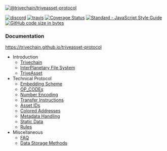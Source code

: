 <a href="https://github.com/trivechain/triveasset-protocol"><img src="https://repository-images.githubusercontent.com/248946214/85909a00-7b83-11ea-9d92-ee5e30c3f12e" alt="@trivechain/triveasset-protocol"></a>
<p>
<a href="https://discord.gg/mZuXBxW"><img src="https://img.shields.io/discord/571241080373116928" alt="discord"></a>
<a href="https://travis-ci.org/trivechain/triveasset-protocol"><img src="https://img.shields.io/travis/trivechain/triveasset-protocol/master.svg" alt="travis"></a>
<a href='https://coveralls.io/github/trivechain/triveasset-protocol?branch=master'><img src='https://coveralls.io/repos/github/trivechain/triveasset-protocol/badge.svg?branch=master' alt='Coverage Status' /></a>
<a href="https://standardjs.com"><img src="https://img.shields.io/badge/code_style-standard-brightgreen.svg" alt="Standard - JavaScript Style Guide"></a>
<a href="https://github.com/trivechain/triveasset-protocol"><img alt="GitHub code size in bytes" src="https://img.shields.io/github/languages/code-size/trivechain/triveasset-protocol"></a>
</p>

### Documentation
https://trivechain.github.io/triveasset-protocol

- Introduction
    - [Trivechain](Trivechain.md)
    - [InterPlanetary File System](IPFS.md)
    - [TriveAsset](Triveasset.md)
- Technical Protocol
    - [Embedding Scheme](Embedding-Scheme.md)
    - [OP_CODEs](OP_CODEs.md)
    - [Number Encoding](Number-Encoding.md)
    - [Transfer Instructions](Transfer-Instructions.md)
    - [Asset IDs](Asset-ID.md)
    - [Colored Addresses](Colored-Addresses.md)
    - [Metadata Handling](Metadata.md)
    - [Static Data](Static-Data.md)
    - [Rules](Rules.md)
- Miscellaneous
    - [FAQ](FAQ.md)
    - [Data Storage Methods](Data-Storage-Methods.md)